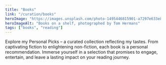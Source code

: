 ```yaml
---
title: "Books"
link: "/curation/books"
heroImage: "https://images.unsplash.com/photo-1495446815901-a7297e633e8d?q=80&w=2370&auto=format&fit=crop&ixlib=rb-4.0.3&ixid=M3wxMjA3fDB8MHxwaG90by1wYWdlfHx8fGVufDB8fHx8fA%3D%3D"
heroImageAlt: "Books on a shelf, photographed by Tom Hermans"
tags: ["books", "reading"]
---
```


Explore my Personal Picks – a curated collection reflecting my tastes. From captivating fiction to enlightening non-fiction, each book is a personal recommendation. Immerse yourself in a selection that promises to engage, entertain, and leave a lasting impact on your reading journey.